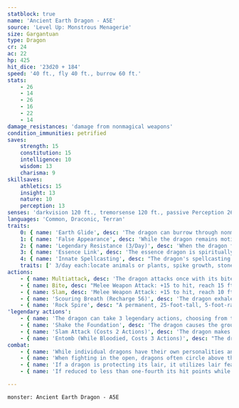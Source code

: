 ```yaml
---
statblock: true
name: 'Ancient Earth Dragon - A5E'
source: 'Level Up: Monstrous Menagerie'
size: Gargantuan
type: Dragon
cr: 24
ac: 22
hp: 425
hit_dice: '23d20 + 184'
speed: '40 ft., fly 40 ft., burrow 60 ft.'
stats:
    - 26
    - 14
    - 26
    - 16
    - 22
    - 14
damage_resistances: 'damage from nonmagical weapons'
condition_immunities: petrified
saves:
    strength: 15
    constitution: 15
    intelligence: 10
    wisdom: 13
    charisma: 9
skillsaves:
    athletics: 15
    insight: 13
    nature: 10
    perception: 13
senses: 'darkvision 120 ft., tremorsense 120 ft., passive Perception 26'
languages: 'Common, Draconic, Terran'
traits:
    0: { name: 'Earth Glide', desc: 'The dragon can burrow through nonmagical, unworked earth and stone without disturbing it.' }
    1: { name: 'False Appearance', desc: 'While the dragon remains motionless within its linked area, it is indistinguishable from a natural rocky outcropping.' }
    2: { name: 'Legendary Resistance (3/Day)', desc: 'When the dragon fails a saving throw, it can choose to succeed instead. When it does, it becomes more like rock. Its Speed, burrow speed, and flying speed are halved until the end of its next turn.' }
    3: { name: 'Essence Link', desc: 'The essence dragon is spiritually linked to a specific area or landmark. The dragon gains no benefit from a long rest when more than 1 mile away from its linked area. If the dragon dies, the area it is linked to loses its vital essence until it forms a new essence dragon, which can take centuries. When a creature first enters an area that has lost its vital essence in this way, they gain a level of fatigue and a level of strife. This fatigue and strife can be removed only by completing a long rest outside the area.' }
    4: { name: 'Innate Spellcasting', desc: "The dragon's spellcasting ability is Charisma (save DC 17). It can innately cast the following spells, requiring no material components." }
    traits: [' 3/day each:locate animals or plants, spike growth, stone shape, wall of stone', ' 1/day:earthquake, move earth']
actions:
    - { name: Multiattack, desc: 'The dragon attacks once with its bite and twice with its slam. In place of its bite attack, it can use Rock Spire.' }
    - { name: Bite, desc: "Melee Weapon Attack: +15 to hit, reach 15 ft., one target. Hit: 35 (5d10 + 8) piercing damage. Instead of dealing piercing damage, the dragon can grapple the target (escape DC 23), and a Huge or smaller creature grappled in this way is restrained. While grappling a creature, the dragon can't bite another target." }
    - { name: Slam, desc: 'Melee Weapon Attack: +15 to hit, reach 10 ft., one target. Hit: 21 (3d8 + 8) bludgeoning damage, and the target is pushed up to 10 feet away, falling prone if it impacts a wall or other solid object. This attack deals an extra 9 (2d8) bludgeoning damage if the target was already prone.' }
    - { name: 'Scouring Breath (Recharge 56)', desc: 'The dragon exhales scouring sand and stones in a 90-foot cone. Each creature in that area makes a DC 23 Dexterity saving throw, taking 70 (20d6) slashing damage on a failed save or half damage on a success. A creature that fails the save is also blinded until the end of its next turn.' }
    - { name: 'Rock Spire', desc: "A permanent, 25-foot-tall, 5-foot-radius spire of rock magically rises from a point on the ground within 60 feet. A creature in the spire's area when it appears makes a DC 21 Dexterity saving throw, taking 18 (4d8) piercing damage on a failure or half damage on a success. A creature that fails this saving throw by 10 or more is impaled and restrained at the top of the spire. A creature can use an action to make a DC 13 Strength check, freeing the impaled creature on a success. The impaled creature is also freed if the spire is destroyed. The spire is an object with AC 16, 30 hit points, and immunity to poison and psychic damage." }
'legendary actions':
    - { name: 'The dragon can take 3 legendary actions, choosing from the options below', desc: "Only one legendary action can be used at a time and only at the end of another creature's turn. It regains spent legendary actions at the start of its turn." }
    - { name: 'Shake the Foundation', desc: 'The dragon causes the ground to roil, creating a permanent, 40-foot-radius area of difficult terrain centered on a point the dragon can see. If the dragon is bloodied, creatures in the area make a DC 23 Dexterity saving throw. On a failure, the creature takes 21 (6d6) slashing damage and falls prone. On a success, the creature takes half damage.' }
    - { name: 'Slam Attack (Costs 2 Actions)', desc: 'The dragon makes a slam attack.' }
    - { name: 'Entomb (While Bloodied, Costs 3 Actions)', desc: "The dragon targets a creature on the ground within 60 feet, forcing it to make a DC 17 Dexterity saving throw. On a failure, the creature is magically entombed 5 feet under the earth. While entombed, the target is blinded, restrained, and can't breathe. A creature can use an action to make a DC 17 Strength check, freeing an entombed creature on a success." }
combat:
    - { name: 'While individual dragons have their own personalities and tactics, most rely heavily on their breath weapons', desc: 'They use them whenever they can, preferably from maximum distance and while flying above their enemies.' }
    - { name: 'When fighting in the open, dragons often circle above their enemies as they wait for their breath weapons to recharge', desc: "They only close to melee if their enemies deal significant damage with ranged attacks, or if they can savage an enemy cut off from its allies. Once bloodied, dragons become more aggressive, attacking with bite and claws when their breath weapons aren't available." }
    - { name: 'If a dragon is protecting its lair, it utilizes lair features, traps, allies, and architecture such as escape tunnels to keep up a hit-and-run fight, reappearing only when it has a fully-recharged breath weapon', desc: 'If the dragon is forced into melee combat, it uses its bite and claws against a single foe. If it has legendary actions like Roar and Wing Attack, it uses them to disperse its other enemies.' }
    - { name: 'If reduced to less than one-fourth its hit points while fighting in the open, a dragon flies away', desc: 'However, it fights to the death to defend its lair, unless it can regain the upper hand through tricks or bargains.' }

---
```

```statblock
monster: Ancient Earth Dragon - A5E
```

